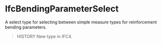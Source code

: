 # IfcBendingParameterSelect

A select type for selecting between simple measure types for reinforcement bending parameters.<!-- end of definition -->

> HISTORY New type in IFC4.
